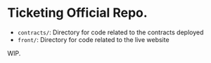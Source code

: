 # Ticketing Official Repo.

- `contracts/`: Directory for code related to the contracts deployed
- `front/`: Directory for code related to the live website

WIP.
